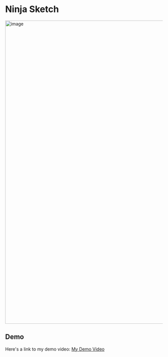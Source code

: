 # Ninja Sketch

<img width="1853" height="965" alt="image" src="https://github.com/user-attachments/assets/aa864adc-bfcb-4955-8190-455b28dc6f0c" />

## Demo

Here's a link to my demo video: [My Demo Video](https://vimeo.com/1117194907?share=copy)